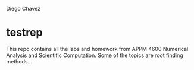 Diego
Chavez

# testrep
This repo contains all the labs and homework from APPM 4600 Numerical Analysis and Scientific Computation.
Some of the topics are root finding methods...
